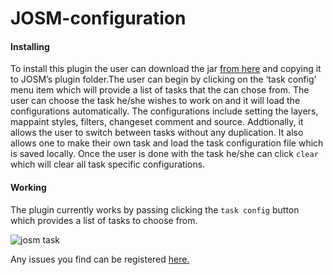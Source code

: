 # JOSM-configuration

####  Installing 
To install this plugin the user can download the jar [from here](https://github.com/mapbox/JOSM-configuration/releases/tag/v1.1) and copying it to JOSM’s plugin folder.The user can begin by clicking on the ‘task config’ menu item which will provide a list of tasks that the can chose from. The user can choose the task he/she wishes to work on and it will load the configurations automatically. The configurations include setting the layers, mappaint styles, filters, changeset comment and source. Addtionally, it allows the user to switch between tasks without any duplication. It also allows one to make their own task and load the task configuration file which is saved locally. Once the user is done with the task he/she can click `clear` which will clear all task specific configurations.

#### Working
The plugin currently works by passing clicking the `task config` button which provides a list of tasks to choose from.

![josm task](https://cloud.githubusercontent.com/assets/10141319/11099079/49e01086-88cf-11e5-88cd-c4a3b8a6db4b.gif)

Any issues you find can be registered [here.](https://github.com/aarthykc/task-components-JOSM-plugin/issues)
